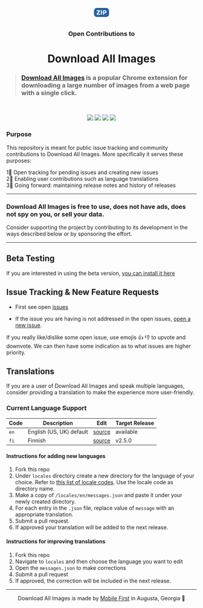 <p align="center">
   <img src='icon.png' alt="icon" width="40" /></p>
</p>   
<h3 align="center">Open Contributions to</h3>
<h1 align="center">Download All Images</h1>

> ### [Download All Images](https://download-all-images.mobilefirst.me/) is a popular Chrome extension for downloading a large number of images from a web page with a single click. 

<br/>

<p align="center"><a href="https://chrome.google.com/webstore/detail/ifipmflagepipjokmbdecpmjbibjnakm" rel="nofollow"><img src="https://img.shields.io/chrome-web-store/v/ifipmflagepipjokmbdecpmjbibjnakm" style="max-width:100%;"></a>
<a href="https://chrome.google.com/webstore/detail/ifipmflagepipjokmbdecpmjbibjnakm" rel="nofollow"><img src="https://img.shields.io/chrome-web-store/users/ifipmflagepipjokmbdecpmjbibjnakm" style="max-width:100%;"></a>
<a href="https://chrome.google.com/webstore/detail/ifipmflagepipjokmbdecpmjbibjnakm" rel="nofollow"><img src="https://img.shields.io/chrome-web-store/stars/ifipmflagepipjokmbdecpmjbibjnakm" style="max-width:100%;"></a>
<a href="https://chrome.google.com/webstore/detail/ifipmflagepipjokmbdecpmjbibjnakm" rel="nofollow"><img src="https://img.shields.io/chrome-web-store/rating-count/ifipmflagepipjokmbdecpmjbibjnakm" style="max-width:100%;"></a></p>

### Purpose

This repository is meant for public issue tracking and community contributions to Download All Images.
More specifically it serves these purposes:

1⃣ Open tracking for pending issues and creating new issues
<br/>2⃣ Enabling user contributions such as language translations
<br/>3⃣ Going forward: maintaining release notes and history of releases

* * *

### Download All Images is free to use, does not have ads, does not spy on you, or sell your data.

Consider supporting the project by contributing to its development in the ways described below or by sponsoring the effort.

* * *

## Beta Testing

If you are interested in using the beta version, [you can install it here](https://chrome.google.com/webstore/detail/pbpfcndidgbhgkocfmkoaddgpnfieijn)

## Issue Tracking & New Feature Requests

- First see open [issues](https://github.com/MobileFirstLLC/dai-contrib/issues)

- If the issue you are having is not addressed in the open issues, [open a new issue](https://github.com/MobileFirstLLC/dai-contrib/issues/new/choose).

If you really like/dislike some open issue, use emojis 👍 👎 to upvote and downvote. We can then have some indication as to what issues are higher priority. 

## Translations

If you are a user of Download All Images and speak multiple languages, consider providing a 
translation to make the experience more user-friendly.

### Current Language Support

| Code | Description | Edit | Target Release |
| --- | --- | --- | --- |
| `en` | English (US, UK) default | [source](/locales/en/messages.json) | available |
| `fi` | Finnish | [source](/locales/fi/messages.json) | v2.5.0 |

#### Instructions for adding new languages

1. Fork this repo
2. Under `locales` directory create a new directory for the language of your choice. 
   Refer to [this list  of locale codes](https://developer.chrome.com/webstore/i18n#localeTable). 
   Use the locale code as directory name.
3. Make a copy of `/locales/en/messages.json` and paste it under your newly created directory.
4. For each entry in the `.json` file, replace value of `message` with an appropriate translation.
5. Submit a pull request.
6. If approved your translation will be added to the next release.   

#### Instructions for improving translations

1. Fork this repo
2. Navigate to `locales` and then choose the language you want to edit
3. Open the `messages.json` to make corrections
4. Submit a pull request
5. If approved, the correction will be included in the next release.   

* * *

<p align="center">
   Download All Images is made by <a href='https://mobilefirst.me'>Mobile First</a> in Augusta, Georgia 🍑
</p>
